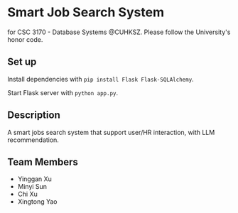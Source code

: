# Smart Job Search System
for CSC 3170 - Database Systems @CUHKSZ. Please follow the University's honor code.

## Set up
Install dependencies with `pip install Flask Flask-SQLAlchemy`.

Start Flask server with `python app.py`.

## Description
A smart jobs search system that support user/HR interaction, with LLM recommendation.

## Team Members
- Yinggan Xu
- Minyi Sun
- Chi Xu
- Xingtong Yao
